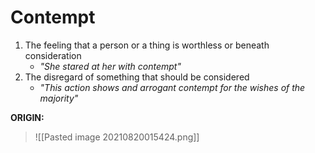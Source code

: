 # Contempt
1. The feeling that a person or a thing is worthless or beneath consideration
	- *"She stared at her with contempt"*
2. The disregard of something that should be considered
	- *"This action shows and arrogant contempt for the wishes of the majority"*

**ORIGIN:**
> ![[Pasted image 20210820015424.png]]